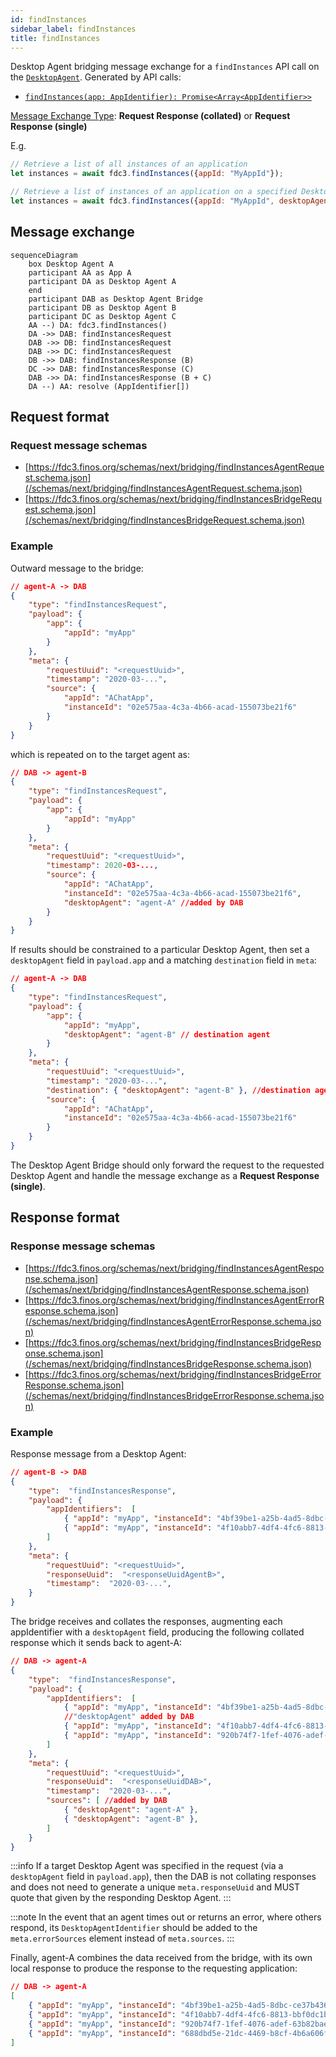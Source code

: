 ```yaml
---
id: findInstances
sidebar_label: findInstances
title: findInstances
---
```


Desktop Agent bridging message exchange for a `findInstances` API call on the [`DesktopAgent`](../../api/ref/DesktopAgent). Generated by API calls:

- [`findInstances(app: AppIdentifier): Promise<Array<AppIdentifier>>`](../../api/ref/DesktopAgent#findinstances)

[Message Exchange Type](../spec#individual-message-exchanges): **Request Response (collated)** or **Request Response (single)**

E.g.

```javascript
// Retrieve a list of all instances of an application
let instances = await fdc3.findInstances({appId: "MyAppId"});

// Retrieve a list of instances of an application on a specified Desktop Agent
let instances = await fdc3.findInstances({appId: "MyAppId", desktopAgent: "agent-A"});
```

## Message exchange

```mermaid
sequenceDiagram
    box Desktop Agent A
    participant AA as App A
    participant DA as Desktop Agent A
    end
    participant DAB as Desktop Agent Bridge
    participant DB as Desktop Agent B
    participant DC as Desktop Agent C
    AA --) DA: fdc3.findInstances()
    DA ->> DAB: findInstancesRequest
    DAB ->> DB: findInstancesRequest
    DAB ->> DC: findInstancesRequest
    DB ->> DAB: findInstancesResponse (B)
    DC ->> DAB: findInstancesResponse (C)
    DAB ->> DA: findInstancesResponse (B + C)
    DA --) AA: resolve (AppIdentifier[])
```

## Request format

### Request message schemas

- [https://fdc3.finos.org/schemas/next/bridging/findInstancesAgentRequest.schema.json](/schemas/next/bridging/findInstancesAgentRequest.schema.json)
- [https://fdc3.finos.org/schemas/next/bridging/findInstancesBridgeRequest.schema.json](/schemas/next/bridging/findInstancesBridgeRequest.schema.json)

### Example

Outward message to the bridge:

```json
// agent-A -> DAB
{
    "type": "findInstancesRequest",
    "payload": {
        "app": {
            "appId": "myApp"
        }
    },
    "meta": {
        "requestUuid": "<requestUuid>",
        "timestamp": "2020-03-...",
        "source": {
            "appId": "AChatApp",
            "instanceId": "02e575aa-4c3a-4b66-acad-155073be21f6"
        }
    }
}
```

which is repeated on to the target agent as:

```json
// DAB -> agent-B
{
    "type": "findInstancesRequest",
    "payload": {
        "app": {
            "appId": "myApp"
        }
    },
    "meta": {
        "requestUuid": "<requestUuid>",
        "timestamp": 2020-03-...,
        "source": {
            "appId": "AChatApp",
            "instanceId": "02e575aa-4c3a-4b66-acad-155073be21f6",
            "desktopAgent": "agent-A" //added by DAB
        }
    }
}
```

If results should be constrained to a particular Desktop Agent, then set a `desktopAgent` field in `payload.app` and a matching `destination` field in `meta`:

```json
// agent-A -> DAB
{
    "type": "findInstancesRequest",
    "payload": {
        "app": {
            "appId": "myApp",
            "desktopAgent": "agent-B" // destination agent
        }
    },
    "meta": {
        "requestUuid": "<requestUuid>",
        "timestamp": "2020-03-...",
        "destination": { "desktopAgent": "agent-B" }, //destination agent
        "source": {
            "appId": "AChatApp",
            "instanceId": "02e575aa-4c3a-4b66-acad-155073be21f6"
        }
    }
}
```

The Desktop Agent Bridge should only forward the request to the requested Desktop Agent and handle the message exchange as a **Request Response (single)**.

## Response format

### Response message schemas

- [https://fdc3.finos.org/schemas/next/bridging/findInstancesAgentResponse.schema.json](/schemas/next/bridging/findInstancesAgentResponse.schema.json)
- [https://fdc3.finos.org/schemas/next/bridging/findInstancesAgentErrorResponse.schema.json](/schemas/next/bridging/findInstancesAgentErrorResponse.schema.json)
- [https://fdc3.finos.org/schemas/next/bridging/findInstancesBridgeResponse.schema.json](/schemas/next/bridging/findInstancesBridgeResponse.schema.json)
- [https://fdc3.finos.org/schemas/next/bridging/findInstancesBridgeErrorResponse.schema.json](/schemas/next/bridging/findInstancesBridgeErrorResponse.schema.json)

### Example

Response message from a Desktop Agent:

```json
// agent-B -> DAB
{
    "type":  "findInstancesResponse",
    "payload": {
        "appIdentifiers":  [
            { "appId": "myApp", "instanceId": "4bf39be1-a25b-4ad5-8dbc-ce37b436a344" },
            { "appId": "myApp", "instanceId": "4f10abb7-4df4-4fc6-8813-bbf0dc1b393d" },
        ]
    },
    "meta": {
        "requestUuid": "<requestUuid>",
        "responseUuid":  "<responseUuidAgentB>",
        "timestamp":  "2020-03-...",
    }
}
```

The bridge receives and collates the responses, augmenting each appIdentifier with a `desktopAgent` field, producing the following collated response which it sends back to agent-A:

```json
// DAB -> agent-A
{
    "type":  "findInstancesResponse",
    "payload": {
        "appIdentifiers":  [
            { "appId": "myApp", "instanceId": "4bf39be1-a25b-4ad5-8dbc-ce37b436a344", "desktopAgent": "agent-B" },
            //"desktopAgent" added by DAB
            { "appId": "myApp", "instanceId": "4f10abb7-4df4-4fc6-8813-bbf0dc1b393d", "desktopAgent": "agent-B" },
            { "appId": "myApp", "instanceId": "920b74f7-1fef-4076-adef-63b82bae0dd9", "desktopAgent": "agent-C" },
        ]
    },
    "meta": {
        "requestUuid": "<requestUuid>",
        "responseUuid":  "<responseUuidDAB>", 
        "timestamp":  "2020-03-...",
        "sources": [ //added by DAB
            { "desktopAgent": "agent-A" },
            { "desktopAgent": "agent-B" },
        ]
    }
}
```

:::info
If a target Desktop Agent was specified in the request (via a `desktopAgent` field in `payload.app`), then the DAB is not collating responses and does not need to generate a unique `meta.responseUuid` and MUST quote that given by the responding Desktop Agent.
:::

:::note
In the event that an agent times out or returns an error, where others respond, its `DesktopAgentIdentifier` should be added to the `meta.errorSources` element instead of `meta.sources`.
:::

Finally, agent-A combines the data received from the bridge, with its own local response to produce the response to the requesting application:

```json
// DAB -> agent-A
[
    { "appId": "myApp", "instanceId": "4bf39be1-a25b-4ad5-8dbc-ce37b436a344", "desktopAgent": "agent-B" },
    { "appId": "myApp", "instanceId": "4f10abb7-4df4-4fc6-8813-bbf0dc1b393d", "desktopAgent": "agent-B" },
    { "appId": "myApp", "instanceId": "920b74f7-1fef-4076-adef-63b82bae0dd9", "desktopAgent": "agent-C" },
    { "appId": "myApp", "instanceId": "688dbd5e-21dc-4469-b8cf-4b6a606f9a27" } //local response
]
```
